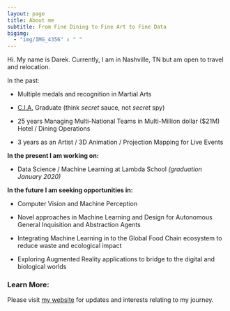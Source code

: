 ```yaml
---
layout: page
title: About me
subtitle: From Fine Dining to Fine Art to Fine Data 
bigimg: 
  - "img/IMG_4356" : " "
---
```


Hi. My name is Darek. 
Currently, I am in Nashville, TN but am open to travel and relocation. 

In the past:

- Multiple medals and recognition in Martial Arts

- [C.I.A.](https://www.ciachef.edu/) Graduate (think _secret_ sauce, not _secret_ spy)

- 25 years Managing Multi-National Teams in Multi-Million dollar ($21M) Hotel / Dining Operations

- 3 years as an Artist / 3D Animation / Projection Mapping for Live Events

**In the present I am working on:**

- Data Science / Machine Learning at Lambda School _(graduation January 2020)_

**In the future I am seeking opportunities in:**

- Computer Vision and Machine Perception

- Novel approaches in Machine Learning and Design for Autonomous General Inquisition and Abstraction Agents

- Integrating Machine Learning in to the Global Food Chain ecosystem to reduce waste and ecological impact

- Exploring Augmented Reality applications to bridge to the digital and biological worlds 

### Learn More:

Please visit [my website](https://darektidwell.com/) for updates and interests relating to my journey.
